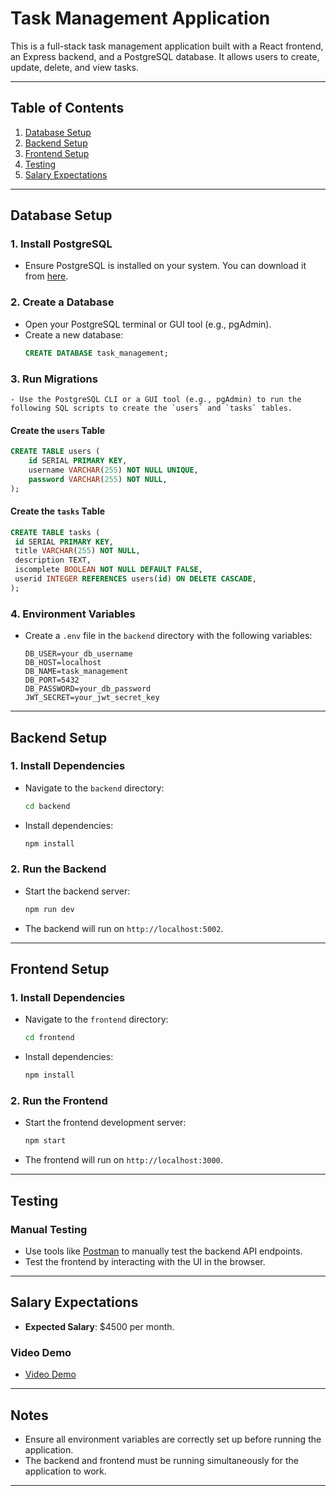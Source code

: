 # Task Management Application

This is a full-stack task management application built with a React frontend, an Express backend, and a PostgreSQL database. It allows users to create, update, delete, and view tasks.

---

## Table of Contents
1. [Database Setup](#database-setup)
2. [Backend Setup](#backend-setup)
3. [Frontend Setup](#frontend-setup)
4. [Testing](#testing)
5. [Salary Expectations](#salary-expectations)

---

## Database Setup

### 1. **Install PostgreSQL**
   - Ensure PostgreSQL is installed on your system. You can download it from [here](https://www.postgresql.org/download/).

### 2. **Create a Database**
   - Open your PostgreSQL terminal or GUI tool (e.g., pgAdmin).
   - Create a new database:
     ```sql
     CREATE DATABASE task_management;
     ```

### 3. **Run Migrations**
    - Use the PostgreSQL CLI or a GUI tool (e.g., pgAdmin) to run the following SQL scripts to create the `users` and `tasks` tables.
#### Create the `users` Table
   ```sql
   CREATE TABLE users (
       id SERIAL PRIMARY KEY,
       username VARCHAR(255) NOT NULL UNIQUE,
       password VARCHAR(255) NOT NULL,
   );
   ```
#### Create the `tasks` Table
   ```sql
   CREATE TABLE tasks (
    id SERIAL PRIMARY KEY,
    title VARCHAR(255) NOT NULL,
    description TEXT,
    iscomplete BOOLEAN NOT NULL DEFAULT FALSE,
    userid INTEGER REFERENCES users(id) ON DELETE CASCADE,
   );
   ```

### 4. **Environment Variables**
   - Create a `.env` file in the `backend` directory with the following variables:
     ```env
     DB_USER=your_db_username
     DB_HOST=localhost
     DB_NAME=task_management
     DB_PORT=5432
     DB_PASSWORD=your_db_password
     JWT_SECRET=your_jwt_secret_key
     ```

---

## Backend Setup

### 1. **Install Dependencies**
   - Navigate to the `backend` directory:
     ```bash
     cd backend
     ```
   - Install dependencies:
     ```bash
     npm install
     ```

### 2. **Run the Backend**
   - Start the backend server:
     ```bash
     npm run dev
     ```
   - The backend will run on `http://localhost:5002`.

---

## Frontend Setup

### 1. **Install Dependencies**
   - Navigate to the `frontend` directory:
     ```bash
     cd frontend
     ```
   - Install dependencies:
     ```bash
     npm install
     ```

### 2. **Run the Frontend**
   - Start the frontend development server:
     ```bash
     npm start
     ```
   - The frontend will run on `http://localhost:3000`.

---

## Testing



###  **Manual Testing**
   - Use tools like [Postman](https://www.postman.com/) to manually test the backend API endpoints.
   - Test the frontend by interacting with the UI in the browser.

---

## Salary Expectations

- **Expected Salary**: $4500 per month.

### **Video Demo**

- [Video Demo](https://drive.google.com/file/d/1CmfX77QrrqEd25_xC8q9lBEF8iBQbfsj/view?usp=drive_link)

---

## Notes

- Ensure all environment variables are correctly set up before running the application.
- The backend and frontend must be running simultaneously for the application to work.


---
